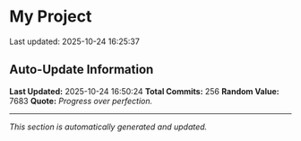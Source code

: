 # My Project


Last updated: 2025-10-24 16:25:37







































































































































































































































































































































































































































































































































































































































































## Auto-Update Information

**Last Updated:** 2025-10-24 16:50:24
**Total Commits:** 256
**Random Value:** 7683
**Quote:** _Progress over perfection._

---
_This section is automatically generated and updated._